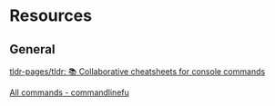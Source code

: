 # Resources

## General

[tldr-pages/tldr: 📚 Collaborative cheatsheets for console commands](https://github.com/tldr-pages/tldr)

[All commands - commandlinefu](https://www.commandlinefu.com/commands/browse)